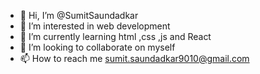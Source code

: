 - 👋 Hi, I’m @SumitSaundadkar
- 👀 I’m interested in web development
- 🌱 I’m currently learning  html ,css ,js and React
- 💞️ I’m looking to collaborate on myself
- 📫 How to reach me  sumit.saundadkar9010@gmail.com

<!---
SumitSaundadkar/SumitSaundadkar is a ✨ special ✨ repository because its `README.md` (this file) appears on your GitHub profile.
You can click the Preview link to take a look at your changes.
--->
